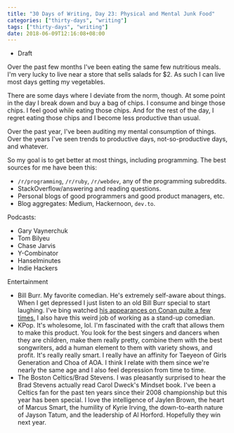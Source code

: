 ```yaml
---
title: "30 Days of Writing, Day 23: Physical and Mental Junk Food"
categories: ["thirty-days", "writing"]
tags: ["thirty-days", "writing"]
date: 2018-06-09T12:16:08+08:00
---
```


- Draft

Over the past few months I've been eating the same few nutritious meals. I'm very lucky to live near a store that sells salads for $2. As such I can live most days getting my vegetables.

There are some days where I deviate from the norm, though. At some point in the day I break down and buy a bag of chips. I consume and binge those chips. I feel good while eating those chips. And for the rest of the day, I regret eating those chips and I become less productive than usual.

Over the past year, I've been auditing my mental consumption of things. Over the years I've seen trends to productive days, not-so-productive days, and whatever.

So my goal is to get better at most things, including programming. The best sources for me have been this:

- `/r/programming`, `/r/ruby`, `/r/webdev`, any of the programming subreddits.
- StackOverflow/answering and reading questions.
- Personal blogs of good programmers and good product managers, etc.
- Blog aggregates: Medium, Hackernoon, `dev.to`.

Podcasts:

- Gary Vaynerchuk
- Tom Bilyeu
- Chase Jarvis
- Y-Combinator
- Hanselminutes
- Indie Hackers

Entertainment

- Bill Burr. My favorite comedian. He's extremely self-aware about things. When I get depressed I just listen to an old Bill Burr special to start laughing. I've bing watched [his appearances on Conan quite a few times.](https://www.youtube.com/watch?v=ew6fv9UUlQ8) I also have this weird job of working as a stand-up comedian.
- KPop. It's wholesome, lol. I'm fascinated with the craft that allows them to make this product. You look for the best singers and dancers when they are children, make them really pretty, combine them with the best songwriters, add a human element to them with variety shows, and profit. It's really really smart. I really have an affinity for Taeyeon of Girls Generation and Choa of AOA. I think I relate with them since we're nearly the same age and I also feel depression from time to time.
- The Boston Celtics/Brad Stevens. I was pleasantly surprised to hear the Brad Stevens actually read Carol Dweck's Mindset book. I've been a Celtics fan for the past ten years since their 2008 championship but this year has been special. I love the intelligence of Jaylen Brown, the heart of Marcus Smart, the humility of Kyrie Irving, the down-to-earth nature of Jayson Tatum, and the leadership of Al Horford. Hopefully they win next year.


